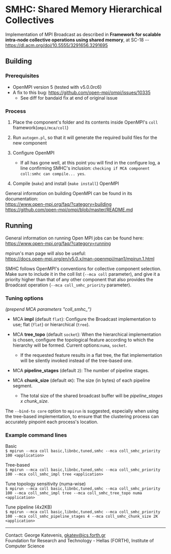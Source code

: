# SMHC: Shared Memory Hierarchical Collectives

Implementation of MPI Broadcast as described in **Framework for scalable intra-node collective 
operations using shared memory**, at SC-18 -- https://dl.acm.org/doi/10.5555/3291656.3291695


## Building

### Prerequisites

- OpenMPI version 5 (tested with v5.0.0rc6)
- A fix to this bug: https://github.com/open-mpi/ompi/issues/10335
	- See diff for bandaid fix at end of original issue

### Process

1. Place the component's folder and its contents inside OpenMPI's `coll` framework(`ompi/mca/coll`)

2. Run `autogen.pl`, so that it will generate the required build files for the new component

3. Configure OpenMPI
	- If all has gone well, at this point you will find in the configure log, a line confirming
	SMHC's inclusion: `checking if MCA component coll:smhc can compile... yes`.
	
4. Compile (`make`) and install (`make install`) OpenMPI

General information on building OpenMPI can be found in its documentation:  
https://www.open-mpi.org/faq/?category=building  
https://github.com/open-mpi/ompi/blob/master/README.md

## Running

General information on running Open MPI jobs can be found here:  
https://www.open-mpi.org/faq/?category=running

mpirun's man page will also be useful:  
https://docs.open-mpi.org/en/v5.0.x/man-openmpi/man1/mpirun.1.html

SMHC follows OpenMPI's conventions for collective component selection. Make sure to include it in
the coll list (`--mca coll` parameter), and give it a priority higher than that of any other
component that also provides the Broadcast operation (`--mca coll_smhc_priority` parameter).

### Tuning options

*(prepend MCA parameters "coll_smhc_")*

- MCA **impl** (default `flat`): Configure the Broadcast implementation to use; flat (`flat`) or
hierarchical (`tree`).

- MCA **tree_topo** (default `socket`): When the hierarchical implementation is chosen, configure
the topological feature according to which the hierarchy will be formed. Current options:`numa`, 
`socket`.
	
	- If the requested feature results in a flat tree, the flat implementation will be silently
	invoked instead of the tree-based one.

- MCA **pipeline_stages** (default `2`): The number of pipeline stages.

- MCA **chunk_size** (default `4K`): The size (in bytes) of each pipeline segment.
	
	- The total size of the shared broadcast buffer will be *pipeline_stages x chunk_size*.

The `--bind-to core` option to `mpirun` is suggested, especially when using the tree-based
implementation, to ensure that the clustering process can accurately pinpoint each process's 
location.

### Example command lines

Basic  
`$ mpirun --mca coll basic,libnbc,tuned,smhc --mca coll_smhc_priority 100 <application>`

Tree-based  
`$ mpirun --mca coll basic,libnbc,tuned,smhc --mca coll_smhc_priority 100 --mca coll_smhc_impl tree <application>`

Tune topology sensitivity (numa-wise)  
`$ mpirun --mca coll basic,libnbc,tuned,smhc --mca coll_smhc_priority 100 --mca coll_smhc_impl tree --mca coll_smhc_tree_topo numa <application>`

Tune pipeline (4x2KB)  
`$ mpirun --mca coll basic,libnbc,tuned,smhc --mca coll_smhc_priority 100 --mca coll_smhc_pipeline_stages 4 --mca coll_smhc_chunk_size 2K <application>`

---
Contact: George Katevenis, gkatev@ics.forth.gr  
Foundation for Research and Technology - Hellas (FORTH), Institute of Computer Science
